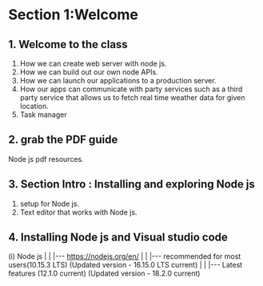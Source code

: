 # Section 1:Welcome
## 1. Welcome to the class
1. How we can create web server with node js.
2. How we can build out our own node APIs.
3. How we can launch our applications to a production server.
4. How our apps can communicate with party services such as a third party service that allows us to fetch real time weather data for given location.
5. Task manager
## 2. grab the PDF guide
Node js pdf resources.
## 3. Section Intro : Installing and exploring Node js
1. setup for Node js.
2. Text editor that works with Node js.
## 4. Installing Node js and Visual studio code
(i) Node js
      |
      |
      |--- https://nodejs.org/en/
                    |
                    |
                    |--- recommended for most users(10.15.3 LTS) (Updated version - 16.15.0 LTS current)
                    |
                    |
                    |--- Latest features (12.1.0 current) (Updated version - 18.2.0 current)
